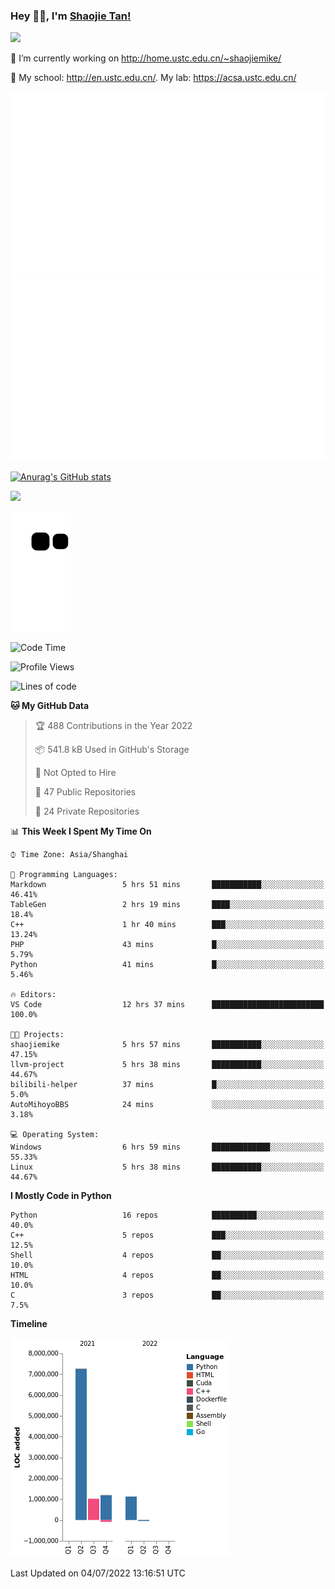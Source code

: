 

<!--
**Kirrito-k423/Kirrito-k423** is a ✨ _special_ ✨ repository because its `README.md` (this file) appears on your GitHub profile.

Here are some ideas to get you started:

- 🔭 I’m currently working on ...
- 🌱 I’m currently learning ...
- 👯 I’m looking to collaborate on ...
- 🤔 I’m looking for help with ...
- 💬 Ask me about ...
- 📫 How to reach me: ...
- 😄 Pronouns: ...
- ⚡ Fun fact: ...
-->
### Hey 👋🏽, I'm [Shaojie Tan!](http://home.ustc.edu.cn/~shaojiemike/about)

![](https://visitor-badge.glitch.me/badge?page_id=Kirrito-k423.Kirrito-k423)

🔭 I’m currently working on http://home.ustc.edu.cn/~shaojiemike/

👯 My school: http://en.ustc.edu.cn/. My lab: https://acsa.ustc.edu.cn/

![](https://github.com/Kirrito-k423/github-stats/blob/master/generated/overview.svg)
![](https://github.com/Kirrito-k423/github-stats/blob/master/generated/languages.svg)

[![Anurag's GitHub stats](https://github-readme-stats.vercel.app/api?username=Kirrito-k423&theme=flag-india&show_icons=true&hide=stars,prs,issues,contribs)](https://github.com/anuraghazra/github-readme-stats)

![](https://github-profile-summary-cards.vercel.app/api/cards/profile-details?username=Kirrito-k423&theme=vue)

![snake gif](https://github.com/Kirrito-k423/Kirrito-k423/blob/output/github-contribution-grid-snake.svg)

<!--START_SECTION:waka-->
![Code Time](http://img.shields.io/badge/Code%20Time-312%20hrs%2038%20mins-blue)

![Profile Views](http://img.shields.io/badge/Profile%20Views-0-blue)

![Lines of code](https://img.shields.io/badge/From%20Hello%20World%20I%27ve%20Written-10%20Million%20lines%20of%20code-blue)

**🐱 My GitHub Data** 

> 🏆 488 Contributions in the Year 2022
 > 
> 📦 541.8 kB Used in GitHub's Storage 
 > 
> 🚫 Not Opted to Hire
 > 
> 📜 47 Public Repositories 
 > 
> 🔑 24 Private Repositories  
 > 
📊 **This Week I Spent My Time On** 

```text
⌚︎ Time Zone: Asia/Shanghai

💬 Programming Languages: 
Markdown                 5 hrs 51 mins       ███████████░░░░░░░░░░░░░░   46.41% 
TableGen                 2 hrs 19 mins       ████░░░░░░░░░░░░░░░░░░░░░   18.4% 
C++                      1 hr 40 mins        ███░░░░░░░░░░░░░░░░░░░░░░   13.24% 
PHP                      43 mins             █░░░░░░░░░░░░░░░░░░░░░░░░   5.79% 
Python                   41 mins             █░░░░░░░░░░░░░░░░░░░░░░░░   5.46%

🔥 Editors: 
VS Code                  12 hrs 37 mins      █████████████████████████   100.0%

🐱‍💻 Projects: 
shaojiemike              5 hrs 57 mins       ███████████░░░░░░░░░░░░░░   47.15% 
llvm-project             5 hrs 38 mins       ███████████░░░░░░░░░░░░░░   44.67% 
bilibili-helper          37 mins             █░░░░░░░░░░░░░░░░░░░░░░░░   5.0% 
AutoMihoyoBBS            24 mins             ░░░░░░░░░░░░░░░░░░░░░░░░░   3.18%

💻 Operating System: 
Windows                  6 hrs 59 mins       █████████████░░░░░░░░░░░░   55.33% 
Linux                    5 hrs 38 mins       ███████████░░░░░░░░░░░░░░   44.67%

```

**I Mostly Code in Python** 

```text
Python                   16 repos            ██████████░░░░░░░░░░░░░░░   40.0% 
C++                      5 repos             ███░░░░░░░░░░░░░░░░░░░░░░   12.5% 
Shell                    4 repos             ██░░░░░░░░░░░░░░░░░░░░░░░   10.0% 
HTML                     4 repos             ██░░░░░░░░░░░░░░░░░░░░░░░   10.0% 
C                        3 repos             ██░░░░░░░░░░░░░░░░░░░░░░░   7.5%

```


**Timeline**

![Chart not found](https://raw.githubusercontent.com/Kirrito-k423/Kirrito-k423/main/charts/bar_graph.png) 


 Last Updated on 04/07/2022 13:16:51 UTC
<!--END_SECTION:waka-->

